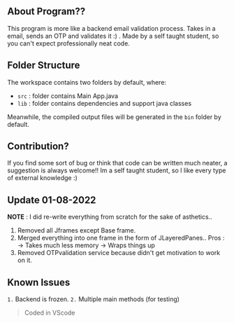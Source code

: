 ## About Program??

This program is more like a backend email validation process. Takes in a email, sends an OTP and validates it :) . Made by a self taught student, so you can't expect professionally neat code.

## Folder Structure

The workspace contains two folders by default, where:

- `src` : folder contains Main App.java
- `lib` : folder contains dependencies and support java classes

Meanwhile, the compiled output files will be generated in the `bin` folder by default.

## Contribution?

If you find some sort of bug or think that code can be written much neater, a suggestion is always welcome!! Im a self taught student, so I like every type of external knowledge :)

## Update 01-08-2022

**NOTE** : I did re-write everything from scratch for the sake of asthetics..

1. Removed all Jframes except Base frame.
2. Merged everything into one frame in the form of JLayeredPanes..
    Pros :
        -> Takes much less memory 
        -> Wraps things up
3. Removed OTPvalidation service because didn't get motivation to work on it.

## Known Issues

`1.` Backend is frozen.
`2.` Multiple main methods (for testing)


> Coded in VScode